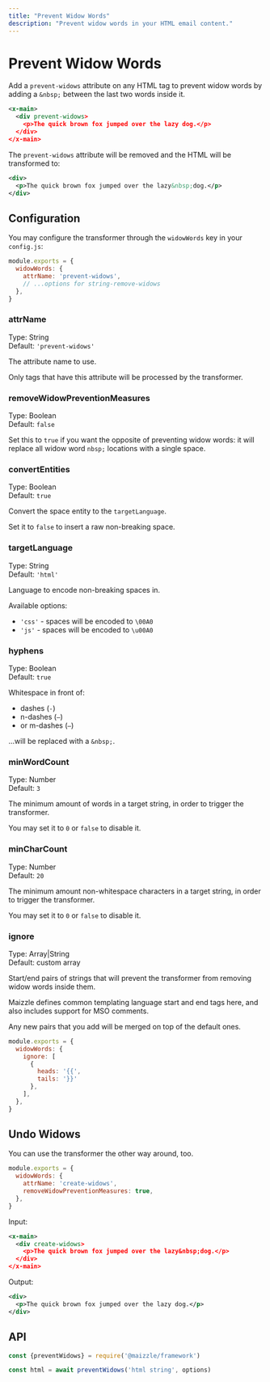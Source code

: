 ```yaml
---
title: "Prevent Widow Words"
description: "Prevent widow words in your HTML email content."
---
```


# Prevent Widow Words

Add a `prevent-widows` attribute on any HTML tag to prevent widow words by adding a `&nbsp;` between the last two words inside it.

```xml [src/templates/example.html]
<x-main>
  <div prevent-widows>
    <p>The quick brown fox jumped over the lazy dog.</p>
  </div>
</x-main>
```

The `prevent-widows` attribute will be removed and the HTML will be transformed to:

```xml
<div>
  <p>The quick brown fox jumped over the lazy&nbsp;dog.</p>
</div>
```

## Configuration

You may configure the transformer through the `widowWords` key in your `config.js`:

```js [config.js]
module.exports = {
  widowWords: {
    attrName: 'prevent-widows',
    // ...options for string-remove-widows
  },
}
```

### attrName

Type: String\
Default: `'prevent-widows'`

The attribute name to use.

Only tags that have this attribute will be processed by the transformer.

### removeWidowPreventionMeasures

Type: Boolean\
Default: `false`

Set this to `true` if you want the opposite of preventing widow words: it will replace all widow word `nbsp;` locations with a single space.

### convertEntities

Type: Boolean\
Default: `true`

Convert the space entity to the `targetLanguage`.

Set it to `false` to insert a raw non-breaking space.

### targetLanguage

Type: String\
Default: `'html'`

Language to encode non-breaking spaces in.

Available options:

- `'css'` - spaces will be encoded to `\00A0`
- `'js'` - spaces will be encoded to `\u00A0`

### hyphens

Type: Boolean\
Default: `true`

Whitespace in front of:

- dashes (`-`)
- n-dashes (`–`)
- or m-dashes (`—`)

...will be replaced with a `&nbsp;`.

### minWordCount

Type: Number\
Default: `3`

The minimum amount of words in a target string, in order to trigger the transformer.

You may set it to `0` or `false` to disable it.

### minCharCount

Type: Number\
Default: `20`

The minimum amount non-whitespace characters in a target string, in order to trigger the transformer.

You may set it to `0` or `false` to disable it.

### ignore

Type: Array|String\
Default: custom array

Start/end pairs of strings that will prevent the transformer from removing widow words inside them.

Maizzle defines common templating language start and end tags here, and also includes support for MSO comments.

Any new pairs that you add will be merged on top of the default ones.

```js [config.js]
module.exports = {
  widowWords: {
    ignore: [
      {
        heads: '{{',
        tails: '}}'
      },
    ],
  },
}
```

## Undo Widows

You can use the transformer the other way around, too.

```js [config.js]
module.exports = {
  widowWords: {
    attrName: 'create-widows',
    removeWidowPreventionMeasures: true,
  },
}
```

Input:

```xml [src/templates/example.html]
<x-main>
  <div create-widows>
    <p>The quick brown fox jumped over the lazy&nbsp;dog.</p>
  </div>
</x-main>
```

Output:

```xml [src/templates/example.html]
<div>
  <p>The quick brown fox jumped over the lazy dog.</p>
</div>
```

## API

```js [app.js]
const {preventWidows} = require('@maizzle/framework')

const html = await preventWidows('html string', options)
```

